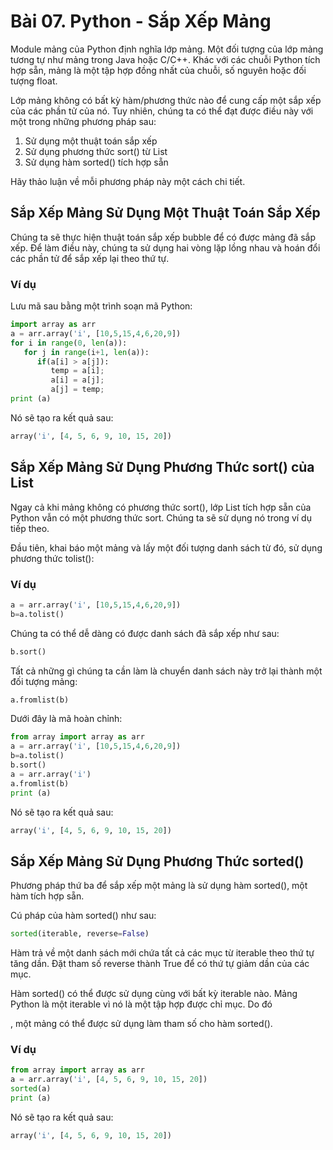 # Bài 07. Python - Sắp Xếp Mảng

Module mảng của Python định nghĩa lớp mảng. Một đối tượng của lớp mảng tương tự như mảng trong Java hoặc C/C++. Khác với các chuỗi Python tích hợp sẵn, mảng là một tập hợp đồng nhất của chuỗi, số nguyên hoặc đối tượng float.

Lớp mảng không có bất kỳ hàm/phương thức nào để cung cấp một sắp xếp của các phần tử của nó. Tuy nhiên, chúng ta có thể đạt được điều này với một trong những phương pháp sau:

1. Sử dụng một thuật toán sắp xếp
2. Sử dụng phương thức sort() từ List
3. Sử dụng hàm sorted() tích hợp sẵn

Hãy thảo luận về mỗi phương pháp này một cách chi tiết.

## Sắp Xếp Mảng Sử Dụng Một Thuật Toán Sắp Xếp

Chúng ta sẽ thực hiện thuật toán sắp xếp bubble để có được mảng đã sắp xếp. Để làm điều này, chúng ta sử dụng hai vòng lặp lồng nhau và hoán đổi các phần tử để sắp xếp lại theo thứ tự.

### Ví dụ
Lưu mã sau bằng một trình soạn mã Python:

```python
import array as arr
a = arr.array('i', [10,5,15,4,6,20,9])
for i in range(0, len(a)):
   for j in range(i+1, len(a)):
      if(a[i] > a[j]):
         temp = a[i];
         a[i] = a[j];
         a[j] = temp;
print (a)
```

Nó sẽ tạo ra kết quả sau:

```python
array('i', [4, 5, 6, 9, 10, 15, 20])
```

## Sắp Xếp Mảng Sử Dụng Phương Thức sort() của List

Ngay cả khi mảng không có phương thức sort(), lớp List tích hợp sẵn của Python vẫn có một phương thức sort. Chúng ta sẽ sử dụng nó trong ví dụ tiếp theo.

Đầu tiên, khai báo một mảng và lấy một đối tượng danh sách từ đó, sử dụng phương thức tolist():

### Ví dụ
```python
a = arr.array('i', [10,5,15,4,6,20,9])
b=a.tolist()
```

Chúng ta có thể dễ dàng có được danh sách đã sắp xếp như sau:

```python
b.sort()
```

Tất cả những gì chúng ta cần làm là chuyển danh sách này trở lại thành một đối tượng mảng:

```python
a.fromlist(b)
```

Dưới đây là mã hoàn chỉnh:

```python
from array import array as arr
a = arr.array('i', [10,5,15,4,6,20,9])
b=a.tolist()
b.sort()
a = arr.array('i')
a.fromlist(b)
print (a)
```

Nó sẽ tạo ra kết quả sau:

```python
array('i', [4, 5, 6, 9, 10, 15, 20])
```

## Sắp Xếp Mảng Sử Dụng Phương Thức sorted()

Phương pháp thứ ba để sắp xếp một mảng là sử dụng hàm sorted(), một hàm tích hợp sẵn.

Cú pháp của hàm sorted() như sau:

```python
sorted(iterable, reverse=False)
```

Hàm trả về một danh sách mới chứa tất cả các mục từ iterable theo thứ tự tăng dần. Đặt tham số reverse thành True để có thứ tự giảm dần của các mục.

Hàm sorted() có thể được sử dụng cùng với bất kỳ iterable nào. Mảng Python là một iterable vì nó là một tập hợp được chỉ mục. Do đó

, một mảng có thể được sử dụng làm tham số cho hàm sorted().

### Ví dụ
```python
from array import array as arr
a = arr.array('i', [4, 5, 6, 9, 10, 15, 20])
sorted(a)
print (a)
```

Nó sẽ tạo ra kết quả sau:

```python
array('i', [4, 5, 6, 9, 10, 15, 20])
```